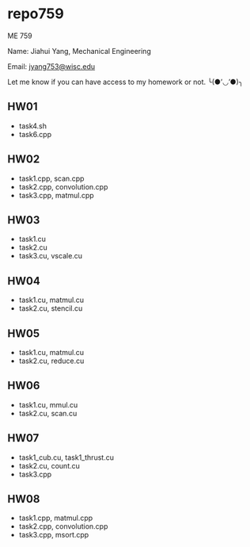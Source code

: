 # repo759
ME 759 

Name: Jiahui Yang, Mechanical Engineering

Email: jyang753@wisc.edu

Let me know if you can have access to my homework or not. ╰(●’◡’●)╮

## HW01
- task4.sh
- task6.cpp
 
## HW02
- task1.cpp, scan.cpp
- task2.cpp, convolution.cpp
- task3.cpp, matmul.cpp

## HW03
- task1.cu
- task2.cu
- task3.cu, vscale.cu

## HW04
- task1.cu, matmul.cu
- task2.cu, stencil.cu

## HW05
- task1.cu, matmul.cu
- task2.cu, reduce.cu

## HW06
- task1.cu, mmul.cu
- task2.cu, scan.cu

## HW07
- task1_cub.cu, task1_thrust.cu
- task2.cu, count.cu
- task3.cpp

## HW08
- task1.cpp, matmul.cpp
- task2.cpp, convolution.cpp
- task3.cpp, msort.cpp
